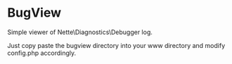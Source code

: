 BugView
=======

Simple viewer of Nette\Diagnostics\Debugger log.

Just copy paste the bugview directory into your www directory and modify config.php accordingly.